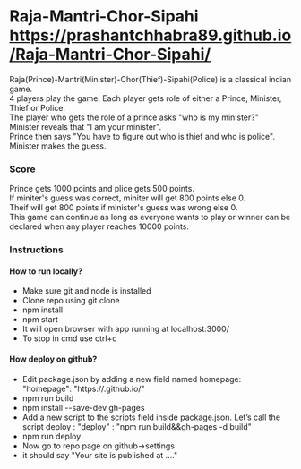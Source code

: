 ﻿# Raja-Mantri-Chor-Sipahi https://prashantchhabra89.github.io/Raja-Mantri-Chor-Sipahi/
Raja(Prince)-Mantri(Minister)-Chor(Thief)-Sipahi(Police) is a classical indian game.</br>
4 players play the game. Each player gets role of either a Prince, Minister, Thief or Police.</br>
The player who gets the role of a prince asks "who is my minister?"</br>
Minister reveals that "I am your minister".</br>
Prince then says "You have to figure out who is thief and who is police".</br>
Minister makes the guess.</br>

### Score
Prince gets 1000 points and plice gets 500 points.</br>
If miniter's guess was correct, miniter will get 800 points else 0.</br>
Theif will get 800 points if minister's guess was wrong else 0.</br>
This game can continue as long as everyone wants to play or winner can be declared when any player reaches 10000 points.</br>

### Instructions
#### How to run locally?
* Make sure git and node is installed</br>
* Clone repo using git clone</br>
* npm install</br>
* npm start</br>
* It will open browser with app running at localhost:3000/</br>
* To stop in cmd use ctrl+c</br>
#### How deploy on github?
* Edit package.json by adding a new field named homepage: "homepage": "https://<github-username>.github.io/<projectrepo>"</br>
* npm run build</br>
* npm install --save-dev gh-pages</br>
* Add a new script to the scripts field inside package.json. Let’s call the script deploy : "deploy" : "npm run build&&gh-pages -d build"</br>
* npm run deploy</br>
* Now go to repo page on github->settings</br>
* it should say "Your site is published at ...."</br>

